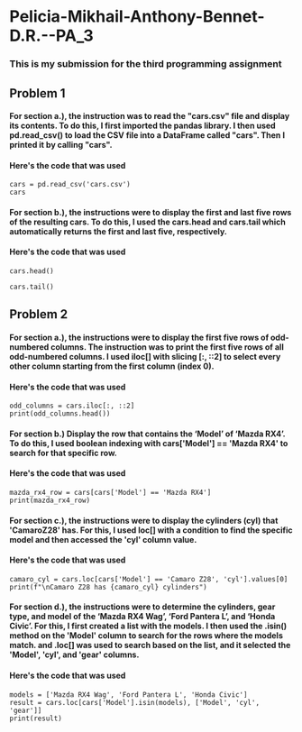 # Pelicia-Mikhail-Anthony-Bennet-D.R.--PA_3
### This is my submission for the third programming assignment

## Problem 1
#### For section a.), the instruction was to read the "cars.csv" file and display its contents. To do this, I first imported the pandas library. I then used pd.read_csv() to load the CSV file into a DataFrame called "cars". Then I printed it by calling "cars".
#### Here's the code that was used
````
cars = pd.read_csv('cars.csv')
cars
````
#### For section b.), the instructions were to display the first and last five rows of the resulting cars. To do this, I used the cars.head and cars.tail which automatically returns the first and last five, respectively.
#### Here's the code that was used
````
cars.head()

cars.tail()
````
## Problem 2
#### For section a.), the instructions were to display the first five rows of odd-numbered columns. The instruction was to print the first five rows of all odd-numbered columns. I used iloc[] with slicing [:, ::2] to select every other column starting from the first column (index 0).
#### Here's the code that was used
````
odd_columns = cars.iloc[:, ::2]
print(odd_columns.head())
````
#### For section b.) Display the row that contains the ‘Model’ of ‘Mazda RX4’. To do this, I used boolean indexing with cars['Model'] == 'Mazda RX4' to search for that specific row.
#### Here's the code that was used
````
mazda_rx4_row = cars[cars['Model'] == 'Mazda RX4']
print(mazda_rx4_row)
````
#### For section c.), the instructions were to display the cylinders (cyl) that 'CamaroZ28' has. For this, I used loc[] with a condition to find the specific model and then accessed the 'cyl' column value.
#### Here's the code that was used
````
camaro_cyl = cars.loc[cars['Model'] == 'Camaro Z28', 'cyl'].values[0]
print(f"\nCamaro Z28 has {camaro_cyl} cylinders")
````
#### For section d.), the instructions were to determine the cylinders, gear type, and model of the ‘Mazda RX4 Wag’, ‘Ford Pantera L’, and ‘Honda Civic’. For this, I first created a list with the models. I then used the .isin() method on the 'Model' column to search for the rows where the models match. and .loc[] was used to search based on the list, and it selected the 'Model', 'cyl', and 'gear' columns.
#### Here's the code that was used
````
models = ['Mazda RX4 Wag', 'Ford Pantera L', 'Honda Civic']
result = cars.loc[cars['Model'].isin(models), ['Model', 'cyl', 'gear']]
print(result)
````

